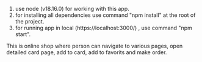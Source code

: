 1. use node (v18.16.0) for working with this app.
2. for installing all dependencies use command "npm install" at the root of the project.
3. for running app in local (https://localhost:3000/) , use command "npm start".


This is online shop where person can navigate to various pages, open detailed card page,
add to card, add to favorits  and make order.